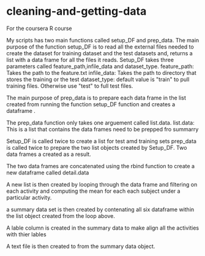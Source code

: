 # cleaning-and-getting-data
For the coursera R course

My scripts has two main functions called setup_DF and prep_data.
The main purpose of the function setup_DF is to read all the external files needed to create the dataset for training dataset and the test datasets and, returns a list with a data frame for all the files it reads. 
Setup_DF takes three parameters called feature_path,infile_data and dataset_type.
feature_path: Takes the path to the feature.txt
infile_data: Takes the path to directory that stores the training or the test
dataset_type: default value is "train" to pull training files. Otherwise use "test" to full test files.

The main purpose of prep_data is to prepare each data frame in the list created from running the function setup_DF function and creates a dataframe .

The prep_data function only takes one arguement called list.data.
list.data: This is a list that contains the data frames need to be prepped fro summarry

Setup_DF is called twice to create a list for test amd training sets
prep_data is called twice to prepare the two list objects created by Setup_DF. Two data frames a created as a result.

The two data frames are concatenated using the rbind function to create  a new dataframe called detail.data

A new list is then created by looping through the data frame and filtering on each activity and computing the mean for each each subject under a particular activity.

a summary data set is then created by contenating all six dataframe within the list object created from the loop above.

A lable column is created in the summary data to make align all the activities with thier lables

A text file is then created to from the summary data object.



























 
